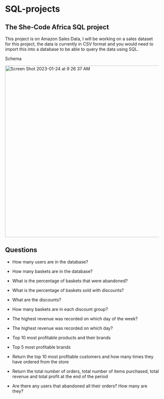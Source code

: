 # SQL-projects
## The She-Code Africa SQL project 
This project is on Amazon Sales Data, I will be working on a sales dataset for this project, the data is currently in CSV format and you would need to import this into a database to be able to query the data using SQL.

Schema 

<img width="562" alt="Screen Shot 2023-01-24 at 9 26 37 AM" src="https://user-images.githubusercontent.com/61966991/214244029-e6d5d851-9699-4d60-b946-ac690aa5ce40.png">

## Questions

- How many users are in the database?
- How many baskets are in the database?
- What is the percentage of baskets that were abandoned?
- What is the percentage of baskets sold with discounts?
- What are the discounts?
- How many baskets are in each discount group?
- The highest revenue was recorded on which day of the week?
- The highest revenue was recorded on which day?

- Top 10 most profitable products and their brands

- Top 5 most profitable brands

- Return the top 10 most profitable customers and how many times they have ordered from the store

- Return the total number of orders, total number of items purchased, total revenue and total profit at the end of the period

- Are there any users that abandoned all their orders? How many are they?


